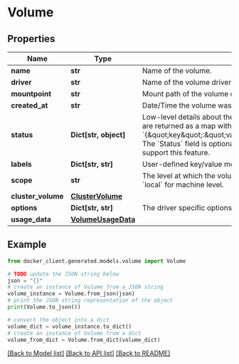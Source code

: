 # Volume


## Properties

Name | Type | Description | Notes
------------ | ------------- | ------------- | -------------
**name** | **str** | Name of the volume. | 
**driver** | **str** | Name of the volume driver used by the volume. | 
**mountpoint** | **str** | Mount path of the volume on the host. | 
**created_at** | **str** | Date/Time the volume was created. | [optional] 
**status** | **Dict[str, object]** | Low-level details about the volume, provided by the volume driver. Details are returned as a map with key/value pairs: &#x60;{\&quot;key\&quot;:\&quot;value\&quot;,\&quot;key2\&quot;:\&quot;value2\&quot;}&#x60;.  The &#x60;Status&#x60; field is optional, and is omitted if the volume driver does not support this feature.  | [optional] 
**labels** | **Dict[str, str]** | User-defined key/value metadata. | 
**scope** | **str** | The level at which the volume exists. Either &#x60;global&#x60; for cluster-wide, or &#x60;local&#x60; for machine level.  | [default to 'local']
**cluster_volume** | [**ClusterVolume**](ClusterVolume.md) |  | [optional] 
**options** | **Dict[str, str]** | The driver specific options used when creating the volume.  | 
**usage_data** | [**VolumeUsageData**](VolumeUsageData.md) |  | [optional] 

## Example

```python
from docker_client.generated.models.volume import Volume

# TODO update the JSON string below
json = "{}"
# create an instance of Volume from a JSON string
volume_instance = Volume.from_json(json)
# print the JSON string representation of the object
print(Volume.to_json())

# convert the object into a dict
volume_dict = volume_instance.to_dict()
# create an instance of Volume from a dict
volume_from_dict = Volume.from_dict(volume_dict)
```
[[Back to Model list]](../README.md#documentation-for-models) [[Back to API list]](../README.md#documentation-for-api-endpoints) [[Back to README]](../README.md)


